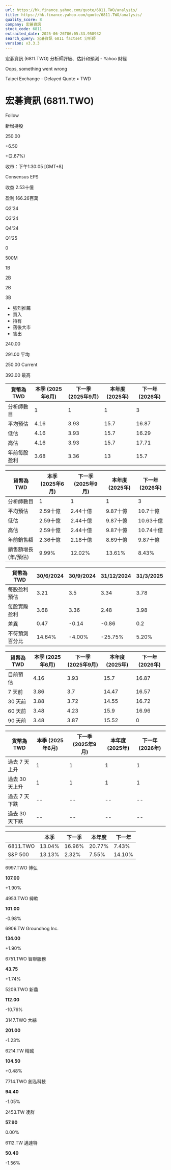 ```yaml
---
url: https://hk.finance.yahoo.com/quote/6811.TWO/analysis/
title: https://hk.finance.yahoo.com/quote/6811.TWO/analysis/
quality_score: 8
company: 宏碁資訊
stock_code: 6811
extracted_date: 2025-06-26T06:05:33.958932
search_query: 宏碁資訊 6811 factset 分析師
version: v3.3.3
---
```


宏碁資訊 (6811.TWO) 分析師評級、估計和預測 - Yahoo 財經


Oops, something went wrong

 

Taipei Exchange - Delayed Quote • TWD 

# 宏碁資訊 (6811.TWO)

Follow

 

新增持股

250.00

+6.50

+(2.67%)

收市：下午1:30:05 [GMT+8]

Consensus EPS

收益 2.53十億

盈利 166.26百萬

Q2'24

Q3'24

Q4'24

Q1'25

0

500M

1B

2B

2B

3B

* 強烈推薦
* 買入
* 持有
* 落後大市
* 售出

240.00

291.00 平均

250.00 Current

393.00 最高

| 貨幣為TWD | 本季 (2025年6月) | 下一季 (2025年9月) | 本年度 (2025年) | 下一年 (2026年) |
| --- | --- | --- | --- | --- |
| 分析師數目 | 1 | 1 | 1 | 3 |
| 平均預估 | 4.16 | 3.93 | 15.7 | 16.87 |
| 低估 | 4.16 | 3.93 | 15.7 | 16.29 |
| 高估 | 4.16 | 3.93 | 15.7 | 17.71 |
| 年前每股盈利 | 3.68 | 3.36 | 13 | 15.7 |

| 貨幣為TWD | 本季 (2025年6月) | 下一季 (2025年9月) | 本年度 (2025年) | 下一年 (2026年) |
| --- | --- | --- | --- | --- |
| 分析師數目 | 1 | 1 | 1 | 3 |
| 平均預估 | 2.59十億 | 2.44十億 | 9.87十億 | 10.7十億 |
| 低估 | 2.59十億 | 2.44十億 | 9.87十億 | 10.63十億 |
| 高估 | 2.59十億 | 2.44十億 | 9.87十億 | 10.74十億 |
| 年前銷售額 | 2.36十億 | 2.18十億 | 8.69十億 | 9.87十億 |
| 銷售額增長 (年/預估) | 9.99% | 12.02% | 13.61% | 8.43% |

| 貨幣為TWD | 30/6/2024 | 30/9/2024 | 31/12/2024 | 31/3/2025 |
| --- | --- | --- | --- | --- |
| 每股盈利預估 | 3.21 | 3.5 | 3.34 | 3.78 |
| 每股實際盈利 | 3.68 | 3.36 | 2.48 | 3.98 |
| 差異 | 0.47 | -0.14 | -0.86 | 0.2 |
| 不符預測百分比 | 14.64% | -4.00% | -25.75% | 5.20% |

| 貨幣為TWD | 本季 (2025年6月) | 下一季 (2025年9月) | 本年度 (2025年) | 下一年 (2026年) |
| --- | --- | --- | --- | --- |
| 目前預估 | 4.16 | 3.93 | 15.7 | 16.87 |
| 7 天前 | 3.86 | 3.7 | 14.47 | 16.57 |
| 30 天前 | 3.88 | 3.72 | 14.55 | 16.72 |
| 60 天前 | 3.48 | 4.23 | 15.9 | 16.96 |
| 90 天前 | 3.48 | 3.87 | 15.52 | 0 |

| 貨幣為TWD | 本季 (2025年6月) | 下一季 (2025年9月) | 本年度 (2025年) | 下一年 (2026年) |
| --- | --- | --- | --- | --- |
| 過去 7 天上升 | 1 | 1 | 1 | 1 |
| 過去 30 天上升 | 1 | 1 | 1 | 1 |
| 過去 7 天下跌 | -- | -- | -- | -- |
| 過去 30 天下跌 | -- | -- | -- | -- |

|  | 本季 | 下一季 | 本年度 | 下一年 |
| --- | --- | --- | --- | --- |
| 6811.TWO | 13.04% | 16.96% | 20.77% | 7.43% |
| S&P 500 | 13.13% | 2.32% | 7.55% | 14.10% |

6997.TWO  博弘

**107.00**

+1.90%

4953.TWO  緯軟

**101.00**

-0.98%

6906.TW  Groundhog Inc.

**134.00**

+1.90%

6751.TWO  智聯服務

**43.75**

+1.74%

5209.TWO  新鼎

**112.00**

-10.76%

3147.TWO  大綜

**201.00**

-1.23%

6214.TW  精誠

**104.50**

+0.48%

7714.TWO  創泓科技

**94.40**

-1.05%

2453.TW  凌群

**57.90**

0.00%

6112.TW  邁達特

**50.40**

-1.56%